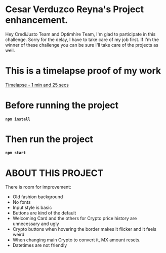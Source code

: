 # Cesar Verduzco Reyna's Project enhancement.

Hey CrediJusto Team and Optimhire Team, I'm glad to participate in this challenge. Sorry for the delay, I have to take care of my job first.
If I'm the winner of these challenge you can be sure I'll take care of the projects as well.

# This is a timelapse proof of my work

[Timelapse - 1 min and 25 secs](https://www.youtube.com/watch?v=a7jXOQlNlio)

# Before running the project

#### `npm install`

# Then run the project

#### `npm start`

# ABOUT THIS PROJECT

There is room for improvement:

- Old fashion background
- No fonts
- Input style is basic
- Buttons are kind of the default
- Welcoming Card and the others for Crypto price history are unnecessary and ugly
- Crypto buttons when hovering the border makes it flicker and it feels weird
- When changing main Crypto to convert it, MX amount resets.
- Datetimes are not friendly

